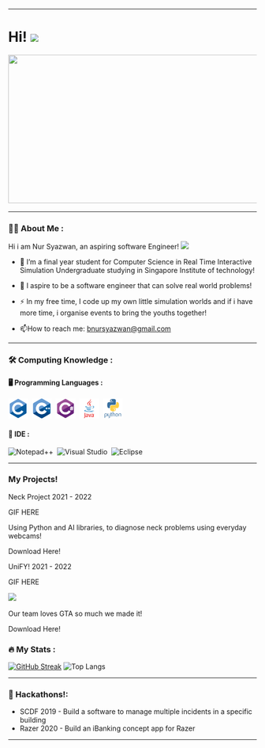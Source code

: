 ----
<h1>
  Hi!
  <img src="https://media.giphy.com/media/hvRJCLFzcasrR4ia7z/giphy.gif" width="30px"/>
</h1>
<div align="center">
  <img src="https://media.giphy.com/media/dWesBcTLavkZuG35MI/giphy.gif" width="600" height="300"/>
</div>

---

### :man_technologist: About Me :
Hi i am Nur Syazwan, an aspiring software Engineer! 
<img src="https://media.giphy.com/media/WUlplcMpOCEmTGBtBW/giphy.gif" width="30">


- :telescope: I’m a final year student for Computer Science in Real Time Interactive Simulation Undergraduate studying in Singapore Institute of technology!

- :seedling: I aspire to be a software engineer that can solve real world problems!

- :zap: In my free time, I code up my own little simulation worlds and if i have more time, i organise events to bring the youths together!

- :mailbox:How to reach me: bnursyazwan@gmail.com

---

### :hammer_and_wrench: Computing Knowledge :

#### 🖥 Programming Languages :
<div>
   <img src="https://github.com/devicons/devicon/blob/master/icons/c/c-original.svg" title="C" alt="C" width="40" height="40"/>&nbsp;
    <img src="https://github.com/devicons/devicon/blob/master/icons/cplusplus/cplusplus-original.svg" title="C++" alt="C++" width="40" height="40"/>&nbsp;
    <img src="https://github.com/devicons/devicon/blob/master/icons/csharp/csharp-original.svg" title="C#" alt="C#" width="40" height="40"/>&nbsp;
  <img src="https://github.com/devicons/devicon/blob/master/icons/java/java-original-wordmark.svg" title="Java" alt="Java" width="40" height="40"/>&nbsp;
   <img src="https://github.com/devicons/devicon/blob/master/icons/python/python-original-wordmark.svg" title="python"  alt="python" width="40" height="40"/>&nbsp;
</div>

#### 🤖 IDE : 
<div>

  <img src="https://notepad-plus-plus.org/images/logo.svg" title="Notepad++"  alt="Notepad++" width="80" height="40"/>&nbsp;
<img src="https://upload.wikimedia.org/wikipedia/commons/1/19/Visual_Studio_2012_logo_and_wordmark.svg" title="Visual Studio"  alt="Visual Studio" width="80" height="40"/>&nbsp;
<img src="https://upload.wikimedia.org/wikipedia/commons/d/d0/Eclipse-Luna-Logo.svg" title="Eclipse"  alt="Eclipse" width="80" height="40"/>&nbsp;


</div>

---

### My Projects!
<div>
  
Neck Project 2021 - 2022 
  
GIF HERE
  
Using Python and AI libraries, to diagnose neck problems using everyday webcams!

Download Here!

UniFY! 2021 - 2022

GIF HERE

<img src="https://media.giphy.com/media/swzCmaSIrANr8BeyVt/giphy.gif" width="30px"/>

  
Our team loves GTA so much we made it!
  
Download Here!

</div>

### :fire: My Stats :
[![GitHub Streak](http://github-readme-streak-stats.herokuapp.com?user=wanzies&theme=tokyonight)](https://git.io/streak-stats)
![Top Langs](https://github-readme-stats.vercel.app/api/top-langs/?username=wanzies&theme=tokyonight&layout=compact)

---
### 📖 Hackathons!:
- SCDF 2019 - Build a software to manage multiple incidents in a specific building
- Razer 2020 - Build an iBanking concept app for Razer
---
